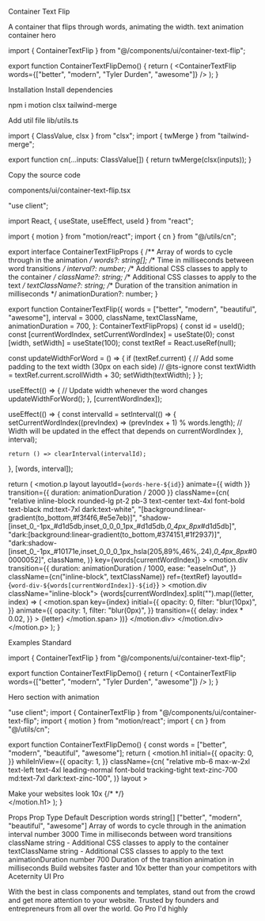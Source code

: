Container Text Flip

A container that flips through words, animating the width.
text
animation
container
hero

import { ContainerTextFlip } from "@/components/ui/container-text-flip";
 
export function ContainerTextFlipDemo() {
  return (
    <ContainerTextFlip
      words={["better", "modern", "Tyler Durden", "awesome"]}
    />
  );
}

Installation
Install dependencies

npm i motion clsx tailwind-merge

Add util file
lib/utils.ts

import { ClassValue, clsx } from "clsx";
import { twMerge } from "tailwind-merge";
 
export function cn(...inputs: ClassValue[]) {
  return twMerge(clsx(inputs));
}

Copy the source code

components/ui/container-text-flip.tsx

"use client";
 
import React, { useState, useEffect, useId } from "react";
 
import { motion } from "motion/react";
import { cn } from "@/utils/cn";
 
export interface ContainerTextFlipProps {
  /** Array of words to cycle through in the animation */
  words?: string[];
  /** Time in milliseconds between word transitions */
  interval?: number;
  /** Additional CSS classes to apply to the container */
  className?: string;
  /** Additional CSS classes to apply to the text */
  textClassName?: string;
  /** Duration of the transition animation in milliseconds */
  animationDuration?: number;
}
 
export function ContainerTextFlip({
  words = ["better", "modern", "beautiful", "awesome"],
  interval = 3000,
  className,
  textClassName,
  animationDuration = 700,
}: ContainerTextFlipProps) {
  const id = useId();
  const [currentWordIndex, setCurrentWordIndex] = useState(0);
  const [width, setWidth] = useState(100);
  const textRef = React.useRef(null);
 
  const updateWidthForWord = () => {
    if (textRef.current) {
      // Add some padding to the text width (30px on each side)
      // @ts-ignore
      const textWidth = textRef.current.scrollWidth + 30;
      setWidth(textWidth);
    }
  };
 
  useEffect(() => {
    // Update width whenever the word changes
    updateWidthForWord();
  }, [currentWordIndex]);
 
  useEffect(() => {
    const intervalId = setInterval(() => {
      setCurrentWordIndex((prevIndex) => (prevIndex + 1) % words.length);
      // Width will be updated in the effect that depends on currentWordIndex
    }, interval);
 
    return () => clearInterval(intervalId);
  }, [words, interval]);
 
  return (
    <motion.p
      layout
      layoutId={`words-here-${id}`}
      animate={{ width }}
      transition={{ duration: animationDuration / 2000 }}
      className={cn(
        "relative inline-block rounded-lg pt-2 pb-3 text-center text-4xl font-bold text-black md:text-7xl dark:text-white",
        "[background:linear-gradient(to_bottom,#f3f4f6,#e5e7eb)]",
        "shadow-[inset_0_-1px_#d1d5db,inset_0_0_0_1px_#d1d5db,_0_4px_8px_#d1d5db]",
        "dark:[background:linear-gradient(to_bottom,#374151,#1f2937)]",
        "dark:shadow-[inset_0_-1px_#10171e,inset_0_0_0_1px_hsla(205,89%,46%,.24),_0_4px_8px_#00000052]",
        className,
      )}
      key={words[currentWordIndex]}
    >
      <motion.div
        transition={{
          duration: animationDuration / 1000,
          ease: "easeInOut",
        }}
        className={cn("inline-block", textClassName)}
        ref={textRef}
        layoutId={`word-div-${words[currentWordIndex]}-${id}`}
      >
        <motion.div className="inline-block">
          {words[currentWordIndex].split("").map((letter, index) => (
            <motion.span
              key={index}
              initial={{
                opacity: 0,
                filter: "blur(10px)",
              }}
              animate={{
                opacity: 1,
                filter: "blur(0px)",
              }}
              transition={{
                delay: index * 0.02,
              }}
            >
              {letter}
            </motion.span>
          ))}
        </motion.div>
      </motion.div>
    </motion.p>
  );
}

Examples
Standard

import { ContainerTextFlip } from "@/components/ui/container-text-flip";
 
export function ContainerTextFlipDemo() {
  return (
    <ContainerTextFlip
      words={["better", "modern", "Tyler Durden", "awesome"]}
    />
  );
}

Hero section with animation

"use client";
import { ContainerTextFlip } from "@/components/ui/container-text-flip";
import { motion } from "motion/react";
import { cn } from "@/utils/cn";
 
export function ContainerTextFlipDemo() {
  const words = ["better", "modern", "beautiful", "awesome"];
  return (
    <motion.h1
      initial={{
        opacity: 0,
      }}
      whileInView={{
        opacity: 1,
      }}
      className={cn(
        "relative mb-6 max-w-2xl text-left text-4xl leading-normal font-bold tracking-tight text-zinc-700 md:text-7xl dark:text-zinc-100",
      )}
      layout
    >
      <div className="inline-block">
        Make your websites look 10x <ContainerTextFlip words={words} />
        {/* <Blips /> */}
      </div>
    </motion.h1>
  );
}

Props
Prop	Type	Default	Description
words	string[]	["better", "modern", "beautiful", "awesome"]	Array of words to cycle through in the animation
interval	number	3000	Time in milliseconds between word transitions
className	string	-	Additional CSS classes to apply to the container
textClassName	string	-	Additional CSS classes to apply to the text
animationDuration	number	700	Duration of the transition animation in milliseconds
Build websites faster and 10x better than your competitors with Aceternity UI Pro

With the best in class components and templates, stand out from the crowd and get more attention to your website. Trusted by founders and entrepreneurs from all over the world.
Go Pro
I'd highly 